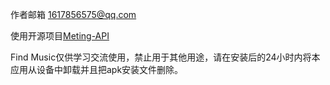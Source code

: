 作者邮箱 1617856575@qq.com

使用开源项目[Meting-API](https://github.com/injahow/meting-api)

Find Music仅供学习交流使用，禁止用于其他用途，请在安装后的24小时内将本应用从设备中卸载并且把apk安装文件删除。
